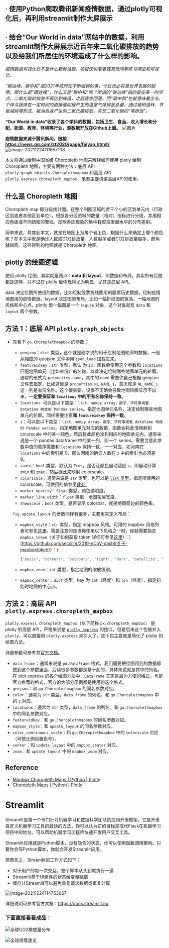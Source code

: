 ## · 使用Python爬取腾讯新闻疫情数据，通过plotly可视化后，再利用streamlit制作大屏展示

## · 结合“Our World in data”网站中的数据，利用streamlit制作大屏展示近百年来二氧化碳排放的趋势以及给我们所居住的环境造成了什么样的影响。

_疫情数据可视化已不是什么新鲜话题，项目仅供笔者或其他同学练习爬虫和可视化。_

_“碳达峰、碳中和”是2021年政府在不断强调的事，今后也必将是世界发展的趋势。那什么是“碳达峰”，什么又是“碳中和”呢？所谓的“碳达峰”指的是在某一时间点，二氧化碳的排放不再达到峰值，之后逐步回落。而“碳中和”也就意味着企业、个体与团体在一定时间内直接或间接产生的温室气体排放总量，通过植树造林、节能减排等形式，抵消自身产生的二氧化碳排放，实现二氧化碳的“零排放”。_

__“Our World in data”收录了各个学科的数据，包括卫生、食品、收入增长和分配、能源、教育、环境等行业，源数据开放在Github上面。__
![图片](https://mmbiz.qpic.cn/mmbiz_png/Jibw7n291dTzq7YVib4YGtl7LB3tCH5yJwYxqgwUia3VibbiaDs2r4ia6plJibiaIpKS5wDL5SUBnTdvIBqicxWq3hjbpicA/640?wx_fmt=png&tp=webp&wxfrom=5&wx_lazy=1&wx_co=1)

__疫情数据来源于腾讯新闻，链接：https://news.qq.com/zt2020/page/feiyan.htm#/__
![image-20211224111857108](D:\Git仓库\Visual-Large-Lcreen\images\image-20211224111857108.png)

本文将通过绘制中国省级 Choropleth 地图来解释如何使用 plotly 绘制 Choropleth 地图，主要有两种方法：底层 API `plotly.graph_objects.Choroplethmapbox` 和高层 API `plotly.express.choropleth_mapbox`，笔者主要讲讲高层API的使用。

## 什么是 Choropleth 地图

Choropleth map 即分级统计图。在整个制图区域的若干个小的区划单元内（行政区划或者其他区划单位），根据各分区资料的数量（相对）指标进行分级，并用相应色级或不同疏密的晕线，反映各区现象的集中程度或发展水平的分布差别。

简单来说，具体到本文，就是在地图上为每个省上色，根据什么来确定上哪个颜色呢？在本文中就是确诊人数或CO2排放量，人数越多或者CO2排放量越多，颜色就越亮。这样得到的地图就是 Choropleth 地图。

## plotly 的绘图逻辑

使用 plotly 绘图，其实就是两点：**data 和 layout**，即数据和布局。其实所有绘图都是这样，只不过在 plotly 里体现得尤为明显，尤其是底层 API。

data 决定绘图所使用的数据，比如绘制股票折线图用的股票历史数据，绘制疫情地图用的疫情数据。layout 决定图的布局，比如一幅折线图的宽高，一幅地图的风格和中心点。plotly 里一幅图是一个 `Figure` 对象，这个对象就有 `data` 和 `layout` 两个参数。

## 方法 1：底层 API `plotly.graph_objects`

- 先看下 `go.Choroplethmapbox` 的参数：

  - `geojson`：`dict` 类型，这个就是刚才说的用于绘制地图轮廓的数据，一般从相应的 geojson 文件中用 `json.load` 加载进来。
  - `featureidkey`：`str` 类型，默认 为 `id`。函数会使用这个参数和 `locations` 匹配地图单元（比如省份）的名称，以此决定绘制哪些地图单元的轮廓。通常的形式为 `properties.name`，其中的 `name` 需要你自己根据 geojson 文件去指定，比如这里是 `properties.NL_NAME_1`，意思就是 `NL_NAME_1` 这一列是省份名称。这个很重要，设置不正确会导致地图轮廓显示不出来，**一定要保证和 `locations` 中的所有名称保持一致**。
  - `locations`: 可以是以下类型：`list，numpy array，数字、字符串或者 datetime 构成的 Pandas series`。指定地图单元名称，决定绘制哪些地图单元的轮廓。同样需要注意**和 `featureidkey` 保持一致**。
  - `z`：可以是以下类型：`list，numpy array，数字、字符串或者 datetime 构成的 Pandas series`。指定地图单元对应的数值，函数会将此值映射到 colorscale 中的某一颜色，然后将此颜色涂到相应的地图单元内。通常来说是一个 pandas dataframe 中的某一列，即一个 series。需要注意此参数中值的顺序需要和 `locations` 保持一致，一一对应，如河南在 `locations` 中的索引是 9，那么河南的确诊人数在 `z` 中的索引也必须是 9。
  - `zauto`：`bool` 类型，默认为 `True`。是否让颜色自动适应 `z`，即自动计算 `zmin` 和 `zmax`，然后据此来映射 colorscale。
  - `colorscale`：通常来说是 `str` 类型，也可以是 [`list` 类型](https://plot.ly/python/colorscales/#custom-discretized-heatmap-color-scale-with-graph-objects)。指定所使用的 colorscale，可使用的值参见[此处](https://plot.ly/python/builtin-colorscales/)。
  - `marker_opacity`：`float` 类型，颜色透明度。
  - `marker_line_width`：`float` 类型，地图轮廓宽度。
  - `showscale`：`bool` 类型。是否显示 colorbar，就是地图旁边的颜色条。

  `fig.update_layout` 的参数同样有很多，主要用来定义布局：

  - `mapbox_style`：`str` 类型，指定 mapbox 风格。可用的 mapbox 风格列表可参见[这里](https://plot.ly/python/mapbox-layers/#base-maps-in-layoutmapboxstyle)。需要注意的是当你使用以下风格之一时，你就需要指定 `mapbox_token`（关于如何获取 token 详细可参见[这里]([https://github.com/secsilm/2019-nCoV-dash#%E5%85%B3%E4%BA%8E-mapboxtoken)）：](https://github.com/secsilm/2019-nCoV-dash#关于-mapboxtoken)）：)

    ```python
    ["basic", "streets", "outdoors", "light", "dark", "satellite", "satellite-streets"]
    ```

  - `mapbox_zoom`：`int` 类型，指定地图的缩放级别。

  - `mapbox_center`：`dict` 类型，key 为 `lat`（经度）和 `lon`（纬度），指定初始时地图的中心点。

## 方法 2：高层 API `plotly.express.choropleth_mapbox`

`plotly.express.choropleth_mapbox`（以下简称 `px.choropleth_mapbox`） 是 plotly 的高层 API，严格来说是 [`plotly_express`](https://github.com/plotly/plotly_express) 的接口，但是后来这个包被并入 `plotly`，可以直接用 `plotly.express` 来引入了，这个包主要就是简化了 plotly 的绘图方法。

详细参数可参考其[官方文档](https://plot.ly/python-api-reference/generated/plotly.express.choropleth_mapbox.html#plotly.express.choropleth_mapbox)。

- `data_frame`：通常来说是 `pd.DataFrame` 格式。我们需要把绘图用到的数据都放到这个参数里面，后续很多参数都是基于此的，具体来说就是其中的列名。在 plot express 的各个绘图方法中，`DataFrame` 其实是最为方便的格式，也是官方推荐的格式，官方的大部分示例都是使用的这个格式。
- `geojson`：和 `go.Choroplethmapbox` 的同名参数对应。
- `color`：通常为 `str` 类型，`data_frame` 的列名。和 `go.Choroplethmapbox` 中的 `z` 对应。
- `locations`：通常为 `str` 类型，`data_frame` 的列名。和 `go.Choroplethmapbox` 中的同名参数对应。
- `featureidkey`：和 `go.Choroplethmapbox` 的同名参数对应。
- `mapbox_style`：和 `update_layout` 的同名参数对应。
- `color_continuous_scale`：和 `go.Choroplethmapbox` 中的 `colorscale` 对应（可按比例设置色号）。
- `center`：和 `update_layout` 中的 `mapbox_center` 对应。
- `zoom`：和 `update_layout` 中的 `mapbox_zoom` 对应。

## Reference

- [Mapbox Choropleth Maps | Python | Plotly](https://plot.ly/python/mapbox-county-choropleth/)
- [Choropleth Maps | Python | Plotly](https://plot.ly/python/choropleth-maps/#base-map-configuration)

# **Streamlit**

Streamlit是第一个专门针对机器学习和数据科学团队的应用开发框架，它是开发自定义机器学习工具的最快的方法，你可以认为它的目标是取代Flask在机器学习项目中的地位，可以帮助机器学习工程师快速开发用户交互工具。

Streamlit应用就是Python脚本，没有隐含的状态，你可以使用函数调用重构。只要你会写Python脚本，你就会开发Streamlit应用。

简而言之，Streamlit的工作方式如下：

- 对于用户的每一次交互，整个脚本从头到尾执行一遍
- Streamlit基于UI组件的状态给变量赋值
- 缓存让Streamlit可以避免重复请求数据或重复计算

![image-20211224114753667](C:\Users\Administrator\AppData\Roaming\Typora\typora-user-images\image-20211224114753667.png)

详细说明可参考官方文档：https://docs.streamlit.io/

### __下面直接看看成品：__
![全球CO2排放量分布](D:\Git仓库\Visual-Large-Lcreen\images\全球CO2排放量分布.gif)

![全球疫情速览](D:\Git仓库\Visual-Large-Lcreen\images\全球疫情速览.png)

